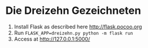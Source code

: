 # Die Dreizehn Gezeichneten

1. Install Flask as described here http://flask.pocoo.org
2. Run `FLASK_APP=dreizehn.py python -m flask run`
3. Access at http://127.0.0.1:5000/